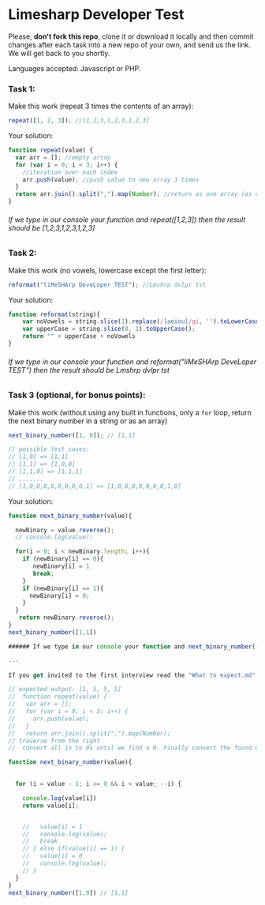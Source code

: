 # Limesharp Developer Test

Please, **don't fork this repo**, clone it or download it locally and then commit changes after each task into a new repo of your own, and send us the link. We will get back to you shortly.

Languages accepted: Javascript or PHP.

### Task 1:

Make this work (repeat 3 times the contents of an array):

```javascript
repeat([1, 2, 3]); //[1,2,3,1,2,3,1,2,3]
```
Your solution: 

```javascript
function repeat(value) {
  var arr = []; //empty array
  for (var i = 0; i < 3; i++) {
    //iteration over each index
    arr.push(value); //push value to new array 3 times
  }
  return arr.join().split(",").map(Number); //return as one array (as oppose to mini subarrays)
}
```

###### If we type in our console your function and repeat([1,2,3]) then the result should be [1,2,3,1,2,3,1,2,3]

### Task 2:

Make this work (no vowels, lowercase except the first letter):

```javascript
reformat("liMeSHArp DeveLoper TEST"); //Lmshrp dvlpr tst
```
Your solution:

```javascript 
function reformat(string){
    var noVowels = string.slice(1).replace(/[aeiou]/gi, '').toLowerCase().replace(string[0], '')
    var upperCase = string.slice(0, 1).toUpperCase();
    return "" + upperCase + noVowels
}
```

###### If we type in our console your function and reformat("liMeSHArp DeveLoper TEST") then the result should be Lmshrp dvlpr tst

### Task 3 (optional, for bonus points):

Make this work (without using any built in functions, only a `for` loop, return the next binary number in a string or as an array)

```javascript
next_binary_number([1, 0]); // [1,1]

// possible test cases:
// [1,0] => [1,1]
// [1,1] => [1,0,0]
// [1,1,0] => [1,1,1]
// .......
// [1,0,0,0,0,0,0,0,0,1] => [1,0,0,0,0,0,0,0,1,0]
```

Your solution:

```javascript 
function next_binary_number(value){

  newBinary = value.reverse();
  // console.log(value);

  for(i = 0; i < newBinary.length; i++){
    if (newBinary[i] == 0){ 
       newBinary[i] = 1 
       break;
    }
    if (newBinary[i] == 1){
      newBinary[i] = 0;
    }
  } 
   return newBinary.reverse();
}
next_binary_number([1,1])

###### If we type in our console your function and next_binary_number([1,0,0,0,0,0,0,0,0,1]) then the result should look like 1,0,0,0,0,0,0,0,1,0 (or as an array).

---

If you get invited to the first interview read the "What to expect.md" file.

// expected output: [1, 5, 5, 5]
//  function repeat(value) {
//   var arr = [];
//   for (var i = 0; i < 3; i++) {
//     arr.push(value);
//   }
//   return arr.join().split(",").map(Number);
// traverse from the right 
//  convert all 1s to 0s until we find a 0. Finally convert the found 0 to 1.

function next_binary_number(value){

  
  for (i = value - 1; i >= 0 && i < value; --i) {

    console.log(value[i])
    return value[i];


    //   value[i] = 1
    //   console.log(value);
    //   break 
    // } else if(value[i] == 1) {
    //   value[i] = 0
    //   console.log(value);
    // }
  }
}
next_binary_number([1,0]) // [1,1]


